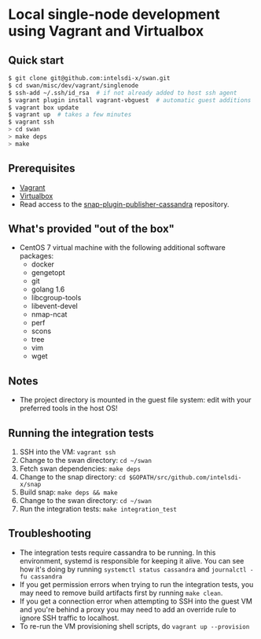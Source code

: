# Local single-node development using Vagrant and Virtualbox

## Quick start

```sh
$ git clone git@github.com:intelsdi-x/swan.git
$ cd swan/misc/dev/vagrant/singlenode
$ ssh-add ~/.ssh/id_rsa  # if not already added to host ssh agent
$ vagrant plugin install vagrant-vbguest  # automatic guest additions
$ vagrant box update
$ vagrant up  # takes a few minutes
$ vagrant ssh
> cd swan
> make deps
> make
```

## Prerequisites

- [Vagrant](https://vagrantup.com)
- [Virtualbox](https://www.virtualbox.org/wiki/Downloads)
- Read access to the
  [snap-plugin-publisher-cassandra](https://github.com/intelsdi-x/snap-plugin-publisher-cassandra)
  repository.

## What's provided "out of the box"

- CentOS 7 virtual machine with the following additional software packages:
  - docker
  - gengetopt
  - git
  - golang 1.6
  - libcgroup-tools
  - libevent-devel
  - nmap-ncat
  - perf
  - scons
  - tree
  - vim
  - wget

## Notes

- The project directory is mounted in the guest file system: edit with your
  preferred tools in the host OS!

## Running the integration tests

1. SSH into the VM: `vagrant ssh`
1. Change to the swan directory: `cd ~/swan`
1. Fetch swan dependencies: `make deps`
1. Change to the snap directory:
   `cd $GOPATH/src/github.com/intelsdi-x/snap`
1. Build snap: `make deps && make`
1. Change to the swan directory: `cd ~/swan`
1. Run the integration tests: `make integration_test`

## Troubleshooting

- The integration tests require cassandra to be running. In this
  environment, systemd is responsible for keeping it alive. You can see
  how it's doing by running `systemctl status cassandra` and
  `journalctl -fu cassandra`
- If you get permission errors when trying to run the integration tests,
  you may need to remove build artifacts first by running `make clean`.
- If you get a connection error when attempting to SSH into the guest
  VM and you're behind a proxy you may need to add an override rule to ignore
  SSH traffic to localhost.
- To re-run the VM provisioning shell scripts, do
  `vagrant up --provision`
